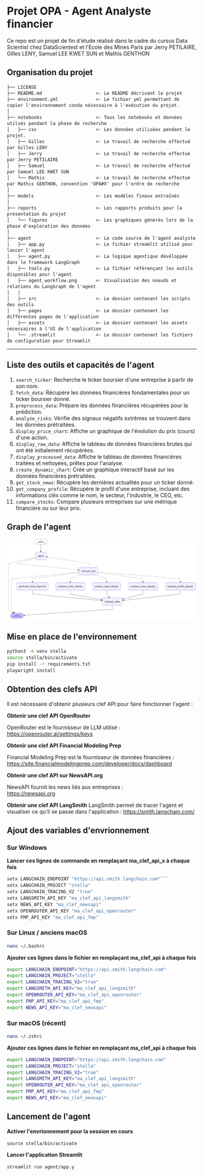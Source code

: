 Projet OPA - Agent Analyste financier
==============================

Ce repo est un projet de fin d'étude réalisé dans le cadre du cursus Data Scientist chez DataScientest et l'Ecole des Mines Paris par Jerry PETILAIRE, Gilles LENY, Samuel LEE KWET SUN et Mathis GENTHON

Organisation du projet
------------

    ├── LICENSE
    ├── README.md                    <- Le README décrivant le projet
    ├── environment.yml              <- Le fichier yml permettant de copier l'environnement conda nécessaire à l'exécution du projet.
    │
    ├── notebooks                    <- Tous les notebooks et données utilsés pendant la phase de recherche
    │   ├── csv                      <- Les données utilisées pendant le projet.
    │   ├── Gilles                   <- Le travail de recherche effectué par Gilles LENY
    │   ├── Jerry                    <- Le travail de recherche effectué par Jerry PETILAIRE
    │   ├── Samuel                   <- Le travail de recherche effectué par Samuel LEE KWET SUN
    │   └── Mathis                   <- Le travail de recherche effectué par Mathis GENTHON, convention 'OPA#X' pour l'ordre de recherche
    │
    ├── models                       <- Les modèles finaux entraînés
    │
    ├── reports                      <- Les rapports produits pour la présentation du projet
    │   └── figures                  <- Les graphiques générés lors de la phase d'exploration des données
    │
    ├── agent                        <- Le code source de l'agent analyste 
    │   ├── app.py                   <- Le fichier streamlit utilisé pour lancer l'agent 
    │   ├── agent.py                 <- La logique agentique dévéloppée dans le framework LangGraph
    │   ├── tools.py                 <- La fichier référençant les outils disponibles pour l'agent 
    │   ├── agent_workflow.png       <- Visualisation des noeuds et relations du LangGraph de l'agent
    │   │
    │   ├── src                      <- Le dossier contenant les scripts des outils
    │   ├── pages                    <- Le dossier contenant les différentes pages de l'application 
    │   ├── assets                   <- Le dossier contenant les assets nécessaires à l'UI de l'application 
    │   └── .streamlit               <- Le dossier contenant les fichiers de configuration pour Streamlit

    
--------

Liste des outils et capacités de l'agent
------------
1. `search_ticker`: Recherche le ticker boursier d'une entreprise à partir de son nom.
2. `fetch_data`: Récupère les données financières fondamentales pour un ticker boursier donné.
3. `preprocess_data`: Prépare les données financières récupérées pour la prédiction.
4. `analyze_risks`: Vérifie des signaux négatifs extrêmes se trouvent dans les données prétraitées.
5. `display_price_chart`: Affiche un graphique de l'évolution du prix (cours) d'une action. 
6. `display_raw_data`: Affiche le tableau de données financières brutes qui ont été initialement récupérées.
7. `display_processed_data`: Affiche le tableau de données financières traitées et nettoyées, prêtes pour l'analyse.
8. `create_dynamic_chart`: Crée un graphique interactif basé sur les données financières prétraitées.
9. `get_stock_news`: Récupère les dernières actualités pour un ticker donné.
10. `get_company_profile`: Récupère le profil d'une entreprise, incluant des informations clés comme le nom, le secteur, l'industrie, le CEO, etc.
11. `compare_stocks`: Compare plusieurs entreprises sur une métrique financière ou sur leur prix.
  
Graph de l'agent
------------
![Graph de l'agent](agent_workflow.png)
  

Mise en place de l'environnement 
------------
  
```bash
python3 -m venv stella
source stella/bin/activate
pip install -r requirements.txt
playwright install
```
  

Obtention des clefs API
------------
  
Il est nécessaire d'obtenir plusieurs clef API pour faire fonctionner l'agent :
  
**Obtenir une clef API OpenRouter**
  
OpenRouter est le fournisseur de LLM utilisé :  
https://openrouter.ai/settings/keys
  
**Obtenir une clef API Financial Modeling Prep**
  
Financial Modeling Prep est le fournisseur de données financières :  
https://site.financialmodelingprep.com/developer/docs/dashboard

**Obtenir une clef API sur NewsAPI.org**
  
NewsAPI fournit les news liés aux entreprises :  
https://newsapi.org
  
**Obtenir une clef API LangSmith**
LangSmith permet de tracer l'agent et visualiser ce qu'il se passe dans l'application : 
https://smith.langchain.com/
  
Ajout des variables d'envrionnement 
------------
### Sur Windows
**Lancer ces lignes de commande en remplaçant ma_clef_api_x à chaque fois**
  
```bash
setx LANGCHAIN_ENDPOINT "https://api.smith.langchain.com"```
setx LANGCHAIN_PROJECT "stella"
setx LANGCHAIN_TRACING_V2 "true"
setx LANGSMITH_API_KEY "ma_clef_api_langsmith"
setx NEWS_API_KEY "ma_clef_newsapi"
setx OPENROUTER_API_KEY "ma_clef_api_openrouter"
setx FMP_API_KEY "ma_clef_api_fmp"
```
  

### Sur Linux / anciens macOS

```bash
nano ~/.bashrc
```
  
**Ajouter ces lignes dans le fichier en remplaçant ma_clef_api à chaque fois**
   
```bash
export LANGCHAIN_ENDPOINT="https://api.smith.langchain.com"
export LANGCHAIN_PROJECT="stella"
export LANGCHAIN_TRACING_V2="true"
export LANGSMITH_API_KEY="ma_clef_api_langsmith"
export OPENROUTER_API_KEY="ma_clef_api_openrouter"
export FMP_API_KEY="ma_clef_api_fmp"
export NEWS_API_KEY="ma_clef_newsapi"
```

### Sur macOS (récent)
  
```bash
nano ~/.zshrc
```
  
**Ajouter ces lignes dans le fichier en remplaçant ma_clef_api à chaque fois**

```bash
export LANGCHAIN_ENDPOINT="https://api.smith.langchain.com"
export LANGCHAIN_PROJECT="stella"
export LANGCHAIN_TRACING_V2="true"
export LANGSMITH_API_KEY="ma_clef_api_langsmith"
export OPENROUTER_API_KEY="ma_clef_api_openrouter"
export FMP_API_KEY="ma_clef_api_fmp"
export NEWS_API_KEY="ma_clef_newsapi"
```

Lancement de l'agent
------------
  
**Activer l'envrionnement pour la session en cours**
  
```source stella/bin/activate```

**Lancer l'application Streamlit**
  
```streamlit run agent/app.y```


